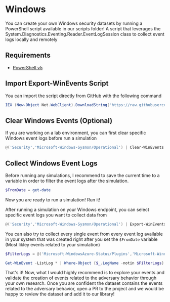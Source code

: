 # Windows

You can create your own Windows security datasets by running a PowerShell script available in our scripts folder!
A script that leverages the System.Diagnostics.Eventing.Reader.EventLogSession class to collect event logs locally and remotely 

## Requirements

* [PowerShell v5](https://www.microsoft.com/en-us/download/details.aspx?id=54616)

## Import Export-WinEvents Script

You can import the script directly from GitHub with the following command

```Powershell
IEX (New-Object Net.WebClient).DownloadString('https://raw.githubusercontent.com/OTRF/Security-Datasets/master/scripts/data-collectors/Export-WinEvents.ps1')
```

## Clear Windows Events (Optional)

If you are working on a lab environment, you can first clear specific Windows event logs before run a simulation

```Powershell
@('Security','Microsoft-Windows-Sysmon/Operational') | Clear-WinEvents
```

## Collect Windows Event Logs

Before running any simulations, I recommend to save the current time to a variable in order to filter the event logs after the simulation.

```Powershell
$FromDate = get-date
```

Now you are ready to run a simulation! Run it!

After running a simulation on your Windows endpoint, you can select specific event logs you want to collect data from

```Powershell
@('Security','Microsoft-Windows-Sysmon/Operational') | Export-WinEvents -EndDate $FromDate -OutputFolder C:\ProgramData\ -Verbose

```

You can also try to collect every single event from every event log available in your system that was created right after you set the `$FromDate` variable (Most likley events related to your simulation)

```Powershell
$FilterLogs = @('Microsoft-WindowsAzure-Status/Plugins','Microsoft-Windows-SENSE/Operational','Microsoft-Windows-UniversalTelemetryClient/Operational','Microsoft-Windows-Store/Operational','Microsoft-Windows-PushNotification-Platform/Operational','Microsoft-Client-Licensing-Platform/Admin','Microsoft-Windows-AppID/Operational','Microsoft-Windows-AppXDeployment/Operational','Microsoft-WindowsAzure-Diagnostics/Heartbeat','Microsoft-WindowsAzure-Diagnostics/GuestAgent','Microsoft-Windows-SystemDataArchiver/Diagnostic','Microsoft-Windows-DSC/Operational','Windows PowerShell','Microsoft-Windows-Kernel-IO/Operational','Microsoft-Windows-PowerShell/Operational')

Get-WinEvent -ListLog * | Where-Object {$_.LogName -notin $FilterLogs} |Where-Object {$_.RecordCount -gt 0} | Select-Object -ExpandProperty LogName | Export-WinEvents -EndDate $FromDate -OutputFolder C:\ProgramData\ -ErrorAction SilentlyContinue
```

That's it! Now, what I would highly recommend is to explore your events and validate the creation of events related to the adversary behavior through your own research. Once you are confident the dataset contains the events related to the adversary behavior, open a PR to the project and we would be happy to review the dataset and add it to our library!
